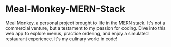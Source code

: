 # Meal-Monkey-MERN-Stack
Meal Monkey, a personal project brought to life in the MERN stack. It's not a commercial venture, but a testament to my passion for coding. Dive into this web app to explore menus, practice ordering, and enjoy a simulated restaurant experience. It's my culinary world in code!
